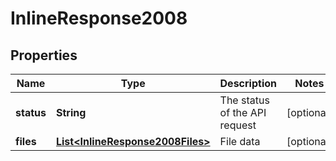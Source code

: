 
# InlineResponse2008

## Properties
Name | Type | Description | Notes
------------ | ------------- | ------------- | -------------
**status** | **String** | The status of the API request |  [optional]
**files** | [**List&lt;InlineResponse2008Files&gt;**](InlineResponse2008Files.md) | File data |  [optional]



